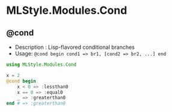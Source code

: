 
<a id='MLStyle.Modules.Cond-1'></a>

# MLStyle.Modules.Cond


<a id='@cond-1'></a>

## @cond


  * Description : Lisp-flavored conditional branches
  * Usage: `@cond begin cond1 => br1, [cond2 => br2, ...] end`


```julia
using MLStyle.Modules.Cond

x = 2
@cond begin
    x < 0 => :lessthan0
    x == 0 => :equal0
    _ => :greaterthan0
end # => :greaterthan0
```

